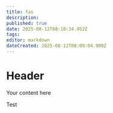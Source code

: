 ```yaml
---
title: fas
description: 
published: true
date: 2025-08-12T08:10:34.952Z
tags: 
editor: markdown
dateCreated: 2025-08-12T08:09:04.900Z
---
```


# Header
Your content here

Test